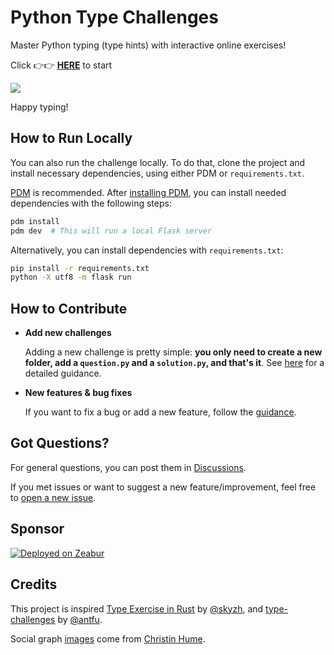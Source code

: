 # Python Type Challenges

Master Python typing (type hints) with interactive online exercises!

Click 👉👉 **[HERE](https://python-type-challenges.zeabur.app)** to start

![](docs/images/usage.gif)

Happy typing!

## How to Run Locally

You can also run the challenge locally. To do that, clone the project and install necessary dependencies, using either PDM or `requirements.txt`.

[PDM](https://pdm-project.org/) is recommended. After [installing PDM](https://pdm.fming.dev/latest/#installation), you can install needed dependencies with the following steps:

```bash
pdm install
pdm dev  # This will run a local Flask server
```

Alternatively, you can install dependencies with `requirements.txt`:

```bash
pip install -r requirements.txt
python -X utf8 -m flask run
```

## How to Contribute

- **Add new challenges**

  Adding a new challenge is pretty simple: **you only need to create a new folder, add a `question.py` and a `solution.py`, and that's it**. See [here](docs/Contribute.md) for a detailed guidance.

- **New features & bug fixes**

  If you want to fix a bug or add a new feature, follow the [guidance](docs/Development.md).

## Got Questions?

For general questions, you can post them in [Discussions](https://github.com/laike9m/Python-Type-Challenges/discussions).

If you met issues or want to suggest a new feature/improvement, feel free to [open a new issue](https://github.com/laike9m/Python-Type-Challenges/issues/new).

## Sponsor

[![Deployed on Zeabur](https://zeabur.com/deployed-on-zeabur-dark.svg)](https://zeabur.com?referralCode=laike9m&utm_source=laike9m&utm_campaign=oss)

## Credits

This project is inspired [Type Exercise in Rust](https://github.com/skyzh/type-exercise-in-rust/) by [@skyzh](https://github.com/skyzh), and [type-challenges](https://github.com/type-challenges/type-challenges/) by [@antfu](https://github.com/antfu).

Social graph [images](https://unsplash.com/photos/person-sitting-front-of-laptop-mfB1B1s4sMc) come from [Christin Hume](https://unsplash.com/@christinhumephoto).
